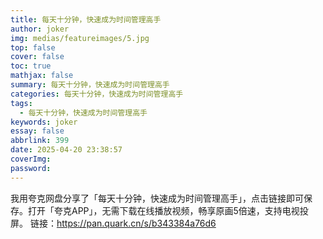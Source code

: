 ```yaml
---
title: 每天十分钟，快速成为时间管理高手
author: joker
img: medias/featureimages/5.jpg
top: false
cover: false
toc: true
mathjax: false
summary: 每天十分钟，快速成为时间管理高手
categories: 每天十分钟，快速成为时间管理高手
tags:
  - 每天十分钟，快速成为时间管理高手
keywords: joker
essay: false
abbrlink: 399
date: 2025-04-20 23:38:57
coverImg:
password:
---
```


我用夸克网盘分享了「每天十分钟，快速成为时间管理高手」，点击链接即可保存。打开「夸克APP」，无需下载在线播放视频，畅享原画5倍速，支持电视投屏。
链接：https://pan.quark.cn/s/b343384a76d6
